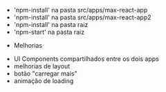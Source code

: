 * 'npm-install' na pasta src/apps/max-react-app
* 'npm-install' na pasta src/apps/max-react-app2
* 'npm-install' na pasta raiz
* 'npm-start' na pasta raiz

- Melhorias
* UI Components compartilhados entre os dois apps
* melhorias de layout
* botão "carregar mais"
* animação de loading

